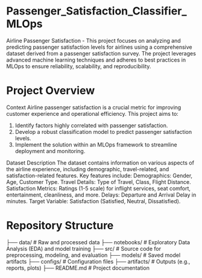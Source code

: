# Passenger_Satisfaction_Classifier_MLOps

Airline Passenger Satisfaction - 
This project focuses on analyzing and predicting passenger satisfaction levels for airlines using a comprehensive dataset derived from a passenger satisfaction survey. The project leverages advanced machine learning techniques and adheres to best practices in MLOps to ensure reliability, scalability, and reproducibility.

# Project Overview

Context
Airline passenger satisfaction is a crucial metric for improving customer experience and operational efficiency. This project aims to:
  1. Identify factors highly correlated with passenger satisfaction.
  2. Develop a robust classification model to predict passenger satisfaction levels.
  3. Implement the solution within an MLOps framework to streamline deployment and monitoring.

Dataset Description
The dataset contains information on various aspects of the airline experience, including demographic, travel-related, and satisfaction-related features. Key features include:
Demographics: Gender, Age, Customer Type.
Travel Details: Type of Travel, Class, Flight Distance.
Satisfaction Metrics: Ratings (1-5 scale) for inflight services, seat comfort, entertainment, cleanliness, and more.
Delays: Departure and Arrival Delay in minutes.
Target Variable: Satisfaction (Satisfied, Neutral, Dissatisfied).


# Repository Structure
├── data/                 # Raw and processed data
├── notebooks/            # Exploratory Data Analysis (EDA) and model training
├── src/                  # Source code for preprocessing, modeling, and evaluation
├── models/               # Saved model artifacts
├── configs/              # Configuration files
├── artifacts/            # Outputs (e.g., reports, plots)
├── README.md             # Project documentation
